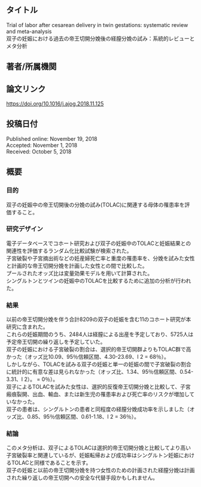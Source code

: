 ## タイトル
Trial of labor after cesarean delivery in twin gestations: systematic review and meta-analysis  
双子の妊娠における過去の帝王切開分娩後の経膣分娩の試み：系統的レビューとメタ分析

## 著者/所属機関

## 論文リンク
https://doi.org/10.1016/j.ajog.2018.11.125

## 投稿日付
Published online: November 19, 2018  
Accepted: November 1, 2018  
Received: October 5, 2018

## 概要
### 目的
双子の妊娠中の帝王切開後の分娩の試み(TOLAC)に関連する母体の罹患率を評価すること。

### 研究デザイン
電子データベースでコホート研究および双子の妊娠中のTOLACと妊娠結果との関連性を評価するランダム化比較試験が検索された。  
子宮破裂や子宮摘出術などの妊産婦死亡率と重度の罹患率を、分娩を試みた女性と計画的な帝王切開分娩を計画した女性との間で比較した。  
プールされたオッズ比は変量効果モデルを用いて計算された。  
シングルトンとツインの妊娠中のTOLACを比較するために追加の分析が行われた。

### 結果
以前の帝王切開分娩を伴う合計8209の双子の妊娠を含む11のコホート研究が本研究に含まれた。  
これらの妊娠期間のうち、2484人は経膣による出産を予定しており、5725人は予定帝王切開の繰り返しを予定していた。  
双子の妊娠における子宮破裂の割合は、選択的帝王切開群よりもTOLAC群で高かった（オッズ比10.09、95％信頼区間、4.30-23.69、I 2  = 68％）。  
しかしながら、TOLACを試みる双子の妊娠と単一の妊娠の間で子宮破裂の割合に統計的に有意な差は見られなかった（オッズ比、1.34、95％信頼区間、0.54-3.31、I 2）。 = 0％）。  
双子によるTOLACを試みた女性は、選択的反復帝王切開分娩と比較して、子宮瘢痕裂開、出血、輸血、または新生児の罹患率および死亡率のリスクが増加していなかった。  
双子の患者は、シングルトンの患者と同程度の経膣分娩成功率を示しました（オッズ比、0.85、95％信頼区間、0.61-1.18、I 2  = 36％）。

### 結論
このメタ分析は、双子によるTOLACは選択的帝王切開分娩と比較してより高い子宮破裂率と関連しているが、妊娠転帰および成功率はシングルトン妊娠におけるTOLACと同様であることを示す。  
双子の妊娠と以前の帝王切開分娩を持つ女性のための計画された経膣分娩は計画された繰り返しの帝王切開への安全な代替手段かもしれません。
